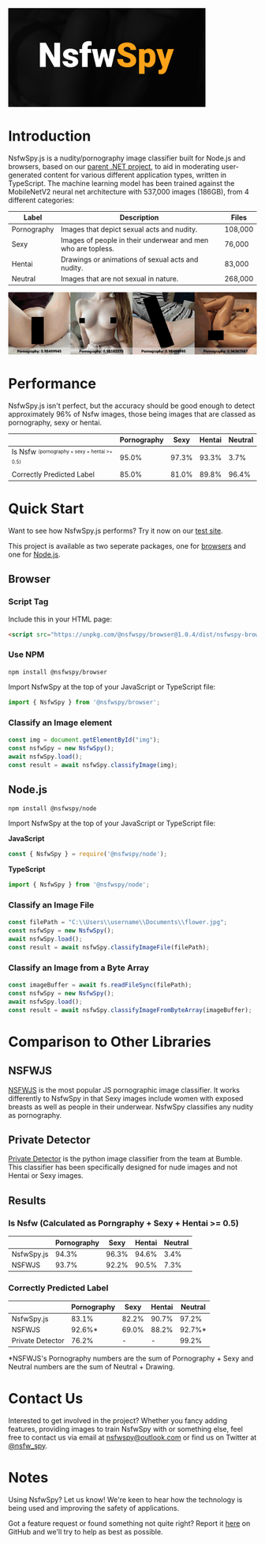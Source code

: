 <img src="https://raw.githubusercontent.com/NsfwSpy/NsfwSpy.NET/main/_art/NsfwSpy.jpg" alt="NsfwSpy Logo" width="400"/>

# Introduction
NsfwSpy.js is a nudity/pornography image classifier built for Node.js and browsers, based on our [parent .NET project](https://github.com/NsfwSpy/NsfwSpy), to aid in moderating user-generated content for various different application types, written in TypeScript. The machine learning model has been trained against the MobileNetV2 neural net architecture with 537,000 images (186GB), from 4 different categories:

| Label       | Description | Files |
| ----------- | ----------- | ----- |
| Pornography | Images that depict sexual acts and nudity. | 108,000 |
| Sexy        | Images of people in their underwear and men who are topless. | 76,000 |
| Hentai      | Drawings or animations of sexual acts and nudity. | 83,000 |
| Neutral     | Images that are not sexual in nature. | 268,000 |

<img src="https://raw.githubusercontent.com/NsfwSpy/NsfwSpy.NET/main/_art/Examples.gif" />

# Performance
NsfwSpy.js isn't perfect, but the accuracy should be good enough to detect approximately 96% of Nsfw images, those being images that are classed as pornography, sexy or hentai.

|     | Pornography | Sexy | Hentai | Neutral |
| --- | --- | --- | --- | --- |
| Is Nsfw <sub><sup>(pornography + sexy + hentai >= 0.5)</sup></sub> | 95.0% | 97.3% | 93.3% | 3.7% | 
| Correctly Predicted Label | 85.0% | 81.0% | 89.8% | 96.4% |

# Quick Start
Want to see how NsfwSpy.js performs? Try it now on our [test site](https://nsfwspy.github.io/NsfwSpy.js).

This project is available as two seperate packages, one for [browsers](https://www.npmjs.com/package/@nsfwspy/browser) and one for [Node.js](https://www.npmjs.com/package/@nsfwspy/node).

## Browser

### Script Tag
Include this in your HTML page:
```html
<script src="https://unpkg.com/@nsfwspy/browser@1.0.4/dist/nsfwspy-browser.min.js"></script>
```

### Use NPM
```
npm install @nsfwspy/browser
```

Import NsfwSpy at the top of your JavaScript or TypeScript file:

```typescript
import { NsfwSpy } from '@nsfwspy/browser';
```

### Classify an Image element
```javascript
const img = document.getElementById("img");
const nsfwSpy = new NsfwSpy();
await nsfwSpy.load();
const result = await nsfwSpy.classifyImage(img);
```

## Node.js

```
npm install @nsfwspy/node
```

Import NsfwSpy at the top of your JavaScript or TypeScript file:

**JavaScript**
```javascript
const { NsfwSpy } = require('@nsfwspy/node');
```

**TypeScript**
```typescript
import { NsfwSpy } from '@nsfwspy/node';
```

### Classify an Image File
```javascript
const filePath = "C:\\Users\\username\\Documents\\flower.jpg";
const nsfwSpy = new NsfwSpy();
await nsfwSpy.load();
const result = await nsfwSpy.classifyImageFile(filePath);
```

### Classify an Image from a Byte Array
```javascript
const imageBuffer = await fs.readFileSync(filePath);
const nsfwSpy = new NsfwSpy();
await nsfwSpy.load();
const result = await nsfwSpy.classifyImageFromByteArray(imageBuffer);
```

# Comparison to Other Libraries

## NSFWJS
[NSFWJS](https://github.com/infinitered/nsfwjs) is the most popular JS pornographic image classifier. It works differently to NsfwSpy in that Sexy images include women with exposed breasts as well as people in their underwear. NsfwSpy classifies any nudity as pornography.

## Private Detector
[Private Detector](https://github.com/bumble-tech/private-detector) is the python image classifier from the team at Bumble. This classifier has been specifically designed for nude images and not Hentai or Sexy images.

## Results

### Is Nsfw (Calculated as Porngraphy + Sexy + Hentai >= 0.5)
|     | Pornography | Sexy | Hentai | Neutral |
| --- | --- | --- | --- | --- |
| NsfwSpy.js | 94.3% | 96.3% | 94.6% | 3.4% | 
| NSFWJS | 93.7% | 92.2% | 90.5% | 7.3% |

### Correctly Predicted Label
|     | Pornography | Sexy | Hentai | Neutral |
| --- | --- | --- | --- | --- |
| NsfwSpy.js | 83.1% | 82.2% | 90.7% | 97.2% | 
| NSFWJS | 92.6%* | 69.0% | 88.2% | 92.7%* |
| Private Detector | 76.2% | - | - | 99.2% |

*NSFWJS's Pornography numbers are the sum of Pornography + Sexy and Neutral numbers are the sum of Neutral + Drawing.

# Contact Us
Interested to get involved in the project? Whether you fancy adding features, providing images to train NsfwSpy with or something else, feel free to contact us via email at [nsfwspy@outlook.com](mailto:nsfwspy@outlook.com) or find us on Twitter at [@nsfw_spy](https://twitter.com/nsfw_spy).

# Notes
Using NsfwSpy? Let us know! We're keen to hear how the technology is being used and improving the safety of applications.

Got a feature request or found something not quite right? Report it [here](https://github.com/NsfwSpy/NsfwSpy.js/issues) on GitHub and we'll try to help as best as possible.
